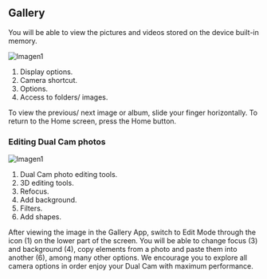 ## Gallery

You will be able to view the pictures and videos stored on the device built-in memory.

![Imagen1](http://static.energysistem.com/images/manuals/42436/58dd24b7aaef9.jpg) 

1. Display options.
2. Camera shortcut.
3. Options.
4. Access to folders/ images.


To view the previous/ next image or album, slide your finger horizontally.
To return to the Home screen, press the Home button.


### Editing Dual Cam photos 

![Imagen1](http://static.energysistem.com/images/manuals/42436/58dd24c009811.jpg)

1. Dual Cam photo editing tools.
2. 3D editing tools.
3. Refocus.
4. Add background.
5. Filters.
6. Add shapes.

After viewing the image in the Gallery App, switch to Edit Mode through the icon (1) on the lower part of the screen. You will be able to change focus (3) and background (4), copy elements from a photo and paste them into another (6), among many other options. We encourage you to explore all camera options in order enjoy your Dual Cam with maximum performance. 
